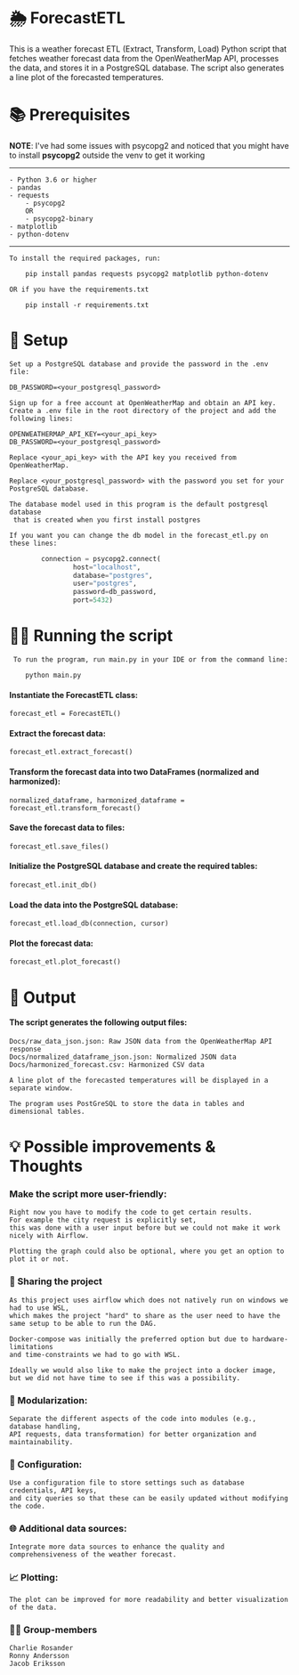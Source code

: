 # 🌦️ ForecastETL

This is a weather forecast ETL (Extract, Transform, Load) Python script that fetches weather forecast data from the OpenWeatherMap API, processes the data, and stores it in a PostgreSQL database. The script also generates a line plot of the forecasted temperatures.

# 📚 Prerequisites

**NOTE**: I've had some issues with psycopg2 and noticed that you might have to install **psycopg2** outside the venv to get it working

--------------------------------
    - Python 3.6 or higher
    - pandas
    - requests
        - psycopg2
        OR
        - psycopg2-binary
    - matplotlib
    - python-dotenv
--------------------------------

    To install the required packages, run:

        pip install pandas requests psycopg2 matplotlib python-dotenv

    OR if you have the requirements.txt

        pip install -r requirements.txt

# 🔧 Setup
    Set up a PostgreSQL database and provide the password in the .env file:

    DB_PASSWORD=<your_postgresql_password>

    Sign up for a free account at OpenWeatherMap and obtain an API key.
    Create a .env file in the root directory of the project and add the following lines:

    OPENWEATHERMAP_API_KEY=<your_api_key>
    DB_PASSWORD=<your_postgresql_password>

    Replace <your_api_key> with the API key you received from OpenWeatherMap.

    Replace <your_postgresql_password> with the password you set for your PostgreSQL database.

    The database model used in this program is the default postgresql database
     that is created when you first install postgres

    If you want you can change the db model in the forecast_etl.py on these lines:

```py
        connection = psycopg2.connect(
                host="localhost",
                database="postgres",
                user="postgres",
                password=db_password,
                port=5432)
```

# 🏃‍♂️ Running the script
     To run the program, run main.py in your IDE or from the command line:

        python main.py


#### Instantiate the ForecastETL class:
    forecast_etl = ForecastETL()

#### Extract the forecast data:
    forecast_etl.extract_forecast()

#### Transform the forecast data into two DataFrames (normalized and harmonized):
    normalized_dataframe, harmonized_dataframe = forecast_etl.transform_forecast()

#### Save the forecast data to files:
    forecast_etl.save_files()

#### Initialize the PostgreSQL database and create the required tables:
    forecast_etl.init_db()

#### Load the data into the PostgreSQL database:
    forecast_etl.load_db(connection, cursor)

#### Plot the forecast data:
    forecast_etl.plot_forecast()

# 📁 Output
#### The script generates the following output files:

    Docs/raw_data_json.json: Raw JSON data from the OpenWeatherMap API response
    Docs/normalized_dataframe_json.json: Normalized JSON data
    Docs/harmonized_forecast.csv: Harmonized CSV data

    A line plot of the forecasted temperatures will be displayed in a separate window.

    The program uses PostGreSQL to store the data in tables and dimensional tables.

# 💡 Possible improvements & Thoughts
### Make the script more user-friendly:
    Right now you have to modify the code to get certain results. 
    For example the city request is explicitly set,
    this was done with a user input before but we could not make it work nicely with Airflow.

    Plotting the graph could also be optional, where you get an option to plot it or not.

### 🔄 Sharing the project
    As this project uses airflow which does not natively run on windows we had to use WSL,
    which makes the project "hard" to share as the user need to have the same setup to be able to run the DAG.

    Docker-compose was initially the preferred option but due to hardware-limitations 
    and time-constraints we had to go with WSL.

    Ideally we would also like to make the project into a docker image, 
    but we did not have time to see if this was a possibility.

### 🧩 Modularization:
    Separate the different aspects of the code into modules (e.g., database handling, 
    API requests, data transformation) for better organization and maintainability.

### 🔧 Configuration:
    Use a configuration file to store settings such as database credentials, API keys, 
    and city queries so that these can be easily updated without modifying the code.

### 🌐 Additional data sources:
    Integrate more data sources to enhance the quality and comprehensiveness of the weather forecast.

### 📈 Plotting:
    The plot can be improved for more readability and better visualization of the data.

### 🧑‍💻 Group-members

    Charlie Rosander
    Ronny Andersson
    Jacob Eriksson
